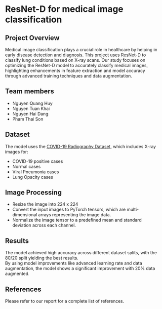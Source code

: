 # ResNet-D for medical image classification

## Project Overview
Medical image classification plays a crucial role in healthcare by helping in early disease detection and diagnosis. This project uses ResNet-D to classify lung conditions based on X-ray scans. Our study focuses on optimizing the ResNet-D model to accurately classify medical images, highlighting enhancements in feature extraction and model accuracy through advanced training techniques and data augmentation.

## Team members
- Nguyen Quang Huy
- Nguyen Tuan Khai
- Nguyen Hai Dang
- Pham Thai Son

## Dataset
The model uses the [COVID-19 Radiography Dataset](https://www.kaggle.com/datasets/preetviradiya/covid19-radiography-dataset), which includes X-ray images for:
- COVID-19 positive cases
- Normal cases
- Viral Pneumonia cases
- Lung Opacity cases

## Image Processing
- Resize the image into 224 x 224
- Convert the input images to PyTorch tensors, which are multi-dimensional arrays representing the image data.
- Normalize the image tensor to a predefined mean and standard deviation across each channel.

## Results
The model achieved high accuracy across different dataset splits, with the 80/20 split yielding the best results.<br>By using model improvements like advanced learning rate and data augmentation, the model shows a significant improvement with 20% data augmented.

## References
Please refer to our report for a complete list of references.

